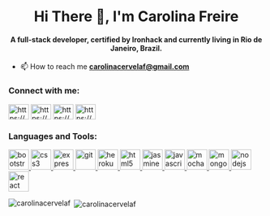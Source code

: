 
<h1 align="center">Hi There 👋, I'm Carolina Freire</h1>
<h4 align="center">A full-stack developer, certified by Ironhack and currently living in Rio de Janeiro, Brazil.</h4>

- 📫 How to reach me **carolinacervelaf@gmail.com**

<h3 align="left">Connect with me:</h3>
<p align="left">
<a href="https://codepen.io/https://codepen.io/carolinacervelaf" target="blank"><img align="center" src="https://cdn.jsdelivr.net/npm/simple-icons@3.0.1/icons/codepen.svg" alt="https://codepen.io/carolinacervelaf" height="30" width="40" /></a>
<a href="https://linkedin.com/in/https://www.linkedin.com/in/carolinacervelafreire/" target="blank"><img align="center" src="https://cdn.jsdelivr.net/npm/simple-icons@3.0.1/icons/linkedin.svg" alt="https://www.linkedin.com/in/carolinacervelafreire/" height="30" width="40" /></a>
<a href="https://fb.com/https://www.facebook.com/carolina.c.freire.9/" target="blank"><img align="center" src="https://cdn.jsdelivr.net/npm/simple-icons@3.0.1/icons/facebook.svg" alt="https://www.facebook.com/carolina.c.freire.9/" height="30" width="40" /></a>
<a href="https://instagram.com/https://www.instagram.com/lolacfreire/" target="blank"><img align="center" src="https://cdn.jsdelivr.net/npm/simple-icons@3.0.1/icons/instagram.svg" alt="https://www.instagram.com/lolacfreire/" height="30" width="40" /></a>
</p>

<h3 align="left">Languages and Tools:</h3>
<p align="left"> <a href="https://getbootstrap.com" target="_blank"> <img src="https://devicons.github.io/devicon/devicon.git/icons/bootstrap/bootstrap-plain.svg" alt="bootstrap" width="40" height="40"/> </a> <a href="https://www.w3schools.com/css/" target="_blank"> <img src="https://devicons.github.io/devicon/devicon.git/icons/css3/css3-original-wordmark.svg" alt="css3" width="40" height="40"/> </a> <a href="https://expressjs.com" target="_blank"> <img src="https://devicons.github.io/devicon/devicon.git/icons/express/express-original-wordmark.svg" alt="express" width="40" height="40"/> </a> <a href="https://git-scm.com/" target="_blank"> <img src="https://www.vectorlogo.zone/logos/git-scm/git-scm-icon.svg" alt="git" width="40" height="40"/> </a> <a href="https://heroku.com" target="_blank"> <img src="https://www.vectorlogo.zone/logos/heroku/heroku-icon.svg" alt="heroku" width="40" height="40"/> </a> <a href="https://www.w3.org/html/" target="_blank"> <img src="https://devicons.github.io/devicon/devicon.git/icons/html5/html5-original-wordmark.svg" alt="html5" width="40" height="40"/> </a> <a href="https://jasmine.github.io/" target="_blank"> <img src="https://www.vectorlogo.zone/logos/jasmine/jasmine-icon.svg" alt="jasmine" width="40" height="40"/> </a> <a href="https://developer.mozilla.org/en-US/docs/Web/JavaScript" target="_blank"> <img src="https://devicons.github.io/devicon/devicon.git/icons/javascript/javascript-original.svg" alt="javascript" width="40" height="40"/> </a> <a href="https://mochajs.org" target="_blank"> <img src="https://www.vectorlogo.zone/logos/mochajs/mochajs-icon.svg" alt="mocha" width="40" height="40"/> </a> <a href="https://www.mongodb.com/" target="_blank"> <img src="https://devicons.github.io/devicon/devicon.git/icons/mongodb/mongodb-original-wordmark.svg" alt="mongodb" width="40" height="40"/> </a> <a href="https://nodejs.org" target="_blank"> <img src="https://devicons.github.io/devicon/devicon.git/icons/nodejs/nodejs-original-wordmark.svg" alt="nodejs" width="40" height="40"/> </a> <a href="https://reactjs.org/" target="_blank"> <img src="https://devicons.github.io/devicon/devicon.git/icons/react/react-original-wordmark.svg" alt="react" width="40" height="40"/> </a> </p>

<p><img align="left" src="https://github-readme-stats.vercel.app/api/top-langs?username=carolinacervelaf&show_icons=true&locale=en&layout=compact" alt="carolinacervelaf" /></p>

<p>&nbsp;<img align="center" src="https://github-readme-stats.vercel.app/api?username=carolinacervelaf&show_icons=true&locale=en" alt="carolinacervelaf" /></p>


<!--
**carolinacervelaf/carolinacervelaf** is a ✨ _special_ ✨ repository because its `README.md` (this file) appears on your GitHub profile.

Here are some ideas to get you started:

- 🔭 I’m currently working on ...
- 🌱 I’m currently learning ...
- 👯 I’m looking to collaborate on ...
- 🤔 I’m looking for help with ...
- 💬 Ask me about ...
- 📫 How to reach me: ...
- 😄 Pronouns: ...
- ⚡ Fun fact: ...
-->
